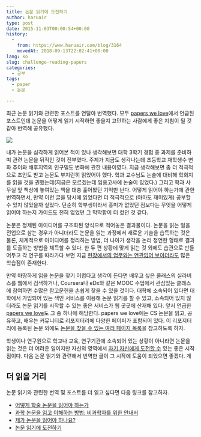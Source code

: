 ```yaml
---
title: 논문 읽기에 도전하기
author: haruair
type: post
date: 2015-11-03T00:00:54+00:00
history:
  - 
    from: https://www.haruair.com/blog/3164
    movedAt: 2018-09-13T22:02:41+00:00
lang: ko
slug: challenge-reading-papers
categories:
  - 공부
tags:
  - paper
  - 논문

---
```

최근 논문 읽기와 관련한 포스트를 연달아 번역했다. 모두 [papers we love][1]에서 언급된 포스트인데 논문을 어떻게 읽기 시작하면 좋을지 고민하는 사람에게 좋은 지침이 될 것 같아 번역해 공유했다.

<img src="https://camo.githubusercontent.com/9697e986fc1b50ed008d78e9e50a827d6abb5761/687474703a2f2f7061706572732d77652d6c6f76652e6769746875622e696f2f696d616765732f6c6f676f2d746f702e737667" class="aligncenter" />

내가 논문을 심각하게 읽어본 적이 있나 생각해보면 대학 3학기 경험 중 과제를 준비하며 관련 논문을 뒤적인 것이 전부였다. 주제가 지금도 생각나는데 초등학교 재학생수 변화 추이와 배후지역의 인구밀도 변화에 관한 내용이였다. 지금 생각해보면 좀 더 적극적으로 조언도 받고 논문도 부지런히 읽었어야 했다. 학과 교수님도 논술에 대비해 학회지를 읽을 것을 권했는데(지금은 모르겠는데 임용고사에 논술이 있었다.) 그리고 학과 사무실 앞 책상에 놓여있는 책을 대충 훑어봤던 기억만 난다. 어떻게 읽어야 하는가에 관한 번역하면서, 만약 이런 글을 당시에 읽었다면 더 적극적으로 (아마도 재미있게) 공부할 수 있지 않았을까 싶었다. 단순히 학부생이라서 흥미가 없었던 점보다는 무엇을 어떻게 읽어야 하는지 가이드도 전혀 없었던 그 막막함이 더 컸던 것 같다.

논문은 정제된 아이디어를 구조화된 양식으로 적어놓은 결과물이다. 논문을 읽는 일을 전업으로 삼는 경우가 아니더라도 논문을 읽는 과정에서 새로운 기술을 습득하는 것은 물론, 체계적으로 아이디어를 정리하는 방법, 더 나아가 생각을 논리 정연한 형태로 결과를 도출하는 방법을 체득할 수 있다. 한 두 편 상황에 맞게 읽는 것 외에도 습관으로 만들어두고 각 연구를 따라가다 보면 지금 [현장에서의 업무와는 연관없어 보이더라도][2] 많은 학습점이 존재한다.

만약 마땅하게 읽을 논문을 찾기 어렵다고 생각이 든다면 배우고 싶은 클래스의 실라버스를 웹에서 검색하거나, Coursera나 eDx와 같은 MOOC 수업에서 관심있는 클래스에 참여하면 수많은 참고문헌을 손쉽게 찾을 수 있을 것이다. 대학에 소속되어 있다면 대학에서 가입되어 있는 색인 서비스를 이용해 논문 읽기를 할 수 있고, 소속되어 있지 않더라도 논문 읽기를 시작할 수 있는 좋은 서비스가 웹 곳곳에 산재해 있다. 앞서 언급한 [papers we love][1]도 그 중 하나에 해당한다. papers we love에는 CS 논문을 읽고, 공유하고, 배우는 커뮤니티로 리포지터리에 다양한 페이퍼가 포함되어 있다. 이 리포지터리에 등록된 논문 외에도 [논문을 찾을 수 있는 여러 페이지 목록][3]을 참고하도록 하자.

학생이나 연구원으로 학교나 교육, 연구기관에 소속되어 있는 상황이 아니라면 논문을 읽는 것은 더 어려운 일이지만 자신의 영역에서 [자기 자신에게 도전할 수][4] 있는 좋은 시작점이다. 다음 논문 읽기와 관련해서 번역한 글이 그 시작에 도움이 되었으면 좋겠다.
게
## 더 읽을 거리

논문 읽기와 관련한 번역 및 포스트를 더 읽고 싶다면 다음 링크를 참고하자.

<ul class="display-posts-listing">
  <li class="listing-item">
    <a class="title" href="https://edykim.com/blog/3138">어떻게 학술 논문을 읽어야 하는가</a>
  </li>
  <li class="listing-item">
    <a class="title" href="https://edykim.com/ko/post/how-to-read-and-understand-a-scientific-paper">과학 논문을 읽고 이해하는 방법: 비과학자를 위한 안내서</a>
  </li>
  <li class="listing-item">
    <a class="title" href="https://edykim.com/blog/3157">제가 논문을 읽어야 하나요?</a>
  </li>
  <li class="listing-item">
    <a class="title" href="https://edykim.com/blog/3164">논문 읽기에 도전하기</a>
  </li>
</ul>

 [1]: https://github.com/papers-we-love/papers-we-love
 [2]: https://www.youtube.com/watch?v=8eRx5Wo3xYA
 [3]: https://github.com/papers-we-love/papers-we-love#other-good-places-to-find-papers
 [4]: http://haruair.com/blog/3157